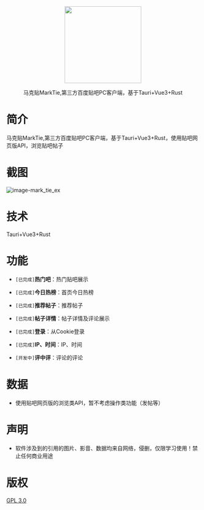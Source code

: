 <div align="center"> <img src="https://res.ztion.cn/imgs/1697525163723.png" width = 200  alt=""/> </div> 

<p align="center">
  马克贴MarkTie,第三方百度贴吧PC客户端，基于Tauri+Vue3+Rust
</p>

# 简介

马克贴MarkTie,第三方百度贴吧PC客户端，基于Tauri+Vue3+Rust，使用贴吧网页版API，浏览贴吧帖子

# 截图

![image-mark_tie_ex](https://res.ztion.cn/imgs/fixed/mar1.png)

# 技术
Tauri+Vue3+Rust



# 功能

- `[已完成]`**热门吧**：热门贴吧展示

- `[已完成]`**今日热榜**：首页今日热榜

- `[已完成]`**推荐帖子**：推荐帖子

- `[已完成]`**帖子详情**：帖子详情及评论展示

- `[已完成]`**登录**：从Cookie登录

- `[已完成]`**IP、时间**：IP、时间

- `[开发中]`**评中评**：评论的评论

# 数据

- 使用贴吧网页版的浏览类API，暂不考虑操作类功能（发帖等）


# 声明

- 软件涉及到的引用的图片、影音、数据均来自网络，侵删，仅限学习使用！禁止任何商业用途


# 版权

[GPL 3.0](https://www.gnu.org/licenses/gpl-3.0.html)
